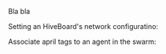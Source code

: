 Bla bla

Setting an HiveBoard's network configuratino: <a name="hb-network"></a>

Associate april tags to an agent in the swarm: <a name="robot-april-tags"></a>